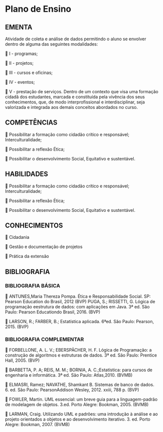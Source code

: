 # Plano de Ensino
## EMENTA 
Atividade de coleta e análise de dados permitindo o aluno se envolver dentro de alguma das seguintes modalidades:

🔹 I - programas;

🔹 II - projetos; 

🔹 III - cursos e oficinas; 

🔹 IV - eventos;

🔹 V - prestação de serviços. Dentro de um contexto que visa uma formação cidadã dos estudantes, marcada e constituída pela vivência dos seus conhecimentos, que, de modo interprofissional e interdisciplinar, seja valorizada e integrada aos demais conceitos abordados no curso.

## COMPETÊNCIAS

🔹 Possibilitar a formação como cidadão crítico e responsável; Interculturalidade;

🔹  Possibilitar a reflexão Ética;

🔹  Possibilitar o desenvolvimento Social, Equitativo e sustentável.

## HABILIDADES

🔹  Possibilitar a formação como cidadão crítico e responsável; Interculturalidade;

🔹  Possibilitar a reflexão Ética;

🔹  Possibilitar o desenvolvimento Social, Equitativo e sustentável.

## CONHECIMENTOS

🔹  Cidadania

🔹  Gestão e documentação de projetos

🔹  Prática da extensão

## BIBLIOGRAFIA 

### BIBLIOGRAFIA BÁSICA

🔹 ANTUNES,Maria Thereza Pompa. Ética e Responsabilidade Social. SP: Pearson Education do Brasil, 2012 (BVP)
PUGA, S.; RISSETTI, G. Lógica de programação eestrutura de dados: com aplicações em Java. 3ª ed. São Paulo: Pearson Educationdo Brasil, 2016. (BVP)

🔹 LARSON, R.; FARBER, B.; Estatística aplicada. 6ªed. São Paulo: Pearson, 2015. (BVP)

### BIBLIOGRAFIA COMPLEMENTAR

🔹 FORBELLONE, A. L. V.; EBERSPÄCHER, H. F. Lógica de Programação: a construção de algoritmos e estruturas de dados. 3ª ed. São Paulo: Prentice Hall, 2005. (BVP)

🔹 BARBETTA, P. A; REIS, M. M.; BORNIA, A. C.;Estatística: para cursos de engenharia e informática. 3ª ed. São Paulo: Atlas,2010. (BVMB)

🔹 ELMASRI, Ramez; NAVATHE, Shamkant B. Sistemas de banco de dados. 6. ed. São Paulo: PearsonAddison Wesley, 2012. xxiii, 788 p. (BVP)

🔹 FOWLER, Martin. UML essencial: um breve guia para a linguagem-padrão de modelagem de objetos. 3.ed. Porto Alegre: Bookman, 2005. (BVMB)

🔹 LARMAN, Craig. Utilizando UML e padrões: uma introdução à análise e ao projeto orientados a objetos e ao desenvolvimento iterativo. 3. ed. Porto Alegre: Bookman, 2007. (BVMB)

